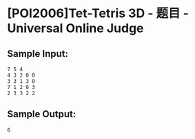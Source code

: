 # [POI2006]Tet-Tetris 3D - 题目 - Universal Online Judge


## Sample Input: 
```
7 5 4
4 3 2 0 0
3 3 1 3 0
7 1 2 0 3
2 3 3 2 2

```

## Sample Output: 
```
6

```
